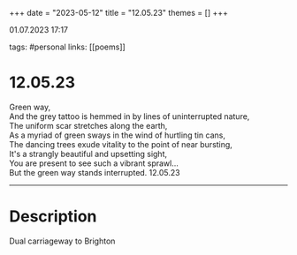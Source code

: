 +++
date = "2023-05-12"
title = "12.05.23"
themes = []
+++

01.07.2023 17:17

tags: #personal
links: [[poems]]

# 12.05.23
Green way,  
And the grey tattoo is hemmed in by lines of uninterrupted nature,  
The uniform scar stretches along the earth,  
As a myriad of green sways in the wind of hurtling tin cans,  
The dancing trees exude vitality to the point of near bursting,  
It's a strangly beautiful and upsetting sight,  
You are present to see such a vibrant sprawl...  
But the green way stands interrupted.
12.05.23

---
# Description
Dual carriageway to Brighton